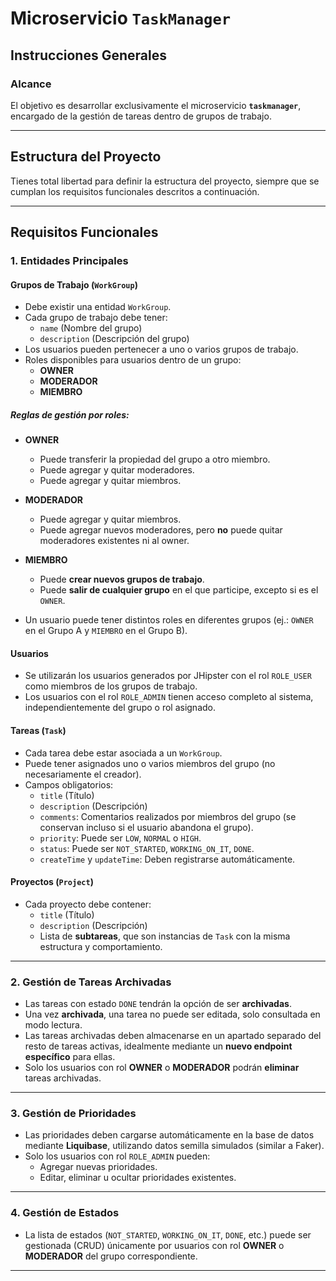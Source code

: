 # Microservicio `TaskManager`

## Instrucciones Generales

### Alcance

El objetivo es desarrollar exclusivamente el microservicio **`taskmanager`**, encargado de la gestión de tareas dentro de grupos de trabajo.

---

## Estructura del Proyecto

Tienes total libertad para definir la estructura del proyecto, siempre que se cumplan los requisitos funcionales descritos a continuación.

---

## Requisitos Funcionales

### 1. Entidades Principales

#### Grupos de Trabajo (`WorkGroup`)

- Debe existir una entidad `WorkGroup`.
- Cada grupo de trabajo debe tener:
  - `name` (Nombre del grupo)
  - `description` (Descripción del grupo)
- Los usuarios pueden pertenecer a uno o varios grupos de trabajo.
- Roles disponibles para usuarios dentro de un grupo:
  - **OWNER**
  - **MODERADOR**
  - **MIEMBRO**

##### Reglas de gestión por roles:

- **OWNER**
  - Puede transferir la propiedad del grupo a otro miembro.
  - Puede agregar y quitar moderadores.
  - Puede agregar y quitar miembros.

- **MODERADOR**
  - Puede agregar y quitar miembros.
  - Puede agregar nuevos moderadores, pero **no** puede quitar moderadores existentes ni al owner.

- **MIEMBRO**
  - Puede **crear nuevos grupos de trabajo**.
  - Puede **salir de cualquier grupo** en el que participe, excepto si es el `OWNER`.

- Un usuario puede tener distintos roles en diferentes grupos (ej.: `OWNER` en el Grupo A y `MIEMBRO` en el Grupo B).

#### Usuarios

- Se utilizarán los usuarios generados por JHipster con el rol `ROLE_USER` como miembros de los grupos de trabajo.
- Los usuarios con el rol `ROLE_ADMIN` tienen acceso completo al sistema, independientemente del grupo o rol asignado.

#### Tareas (`Task`)

- Cada tarea debe estar asociada a un `WorkGroup`.
- Puede tener asignados uno o varios miembros del grupo (no necesariamente el creador).
- Campos obligatorios:
  - `title` (Título)
  - `description` (Descripción)
  - `comments`: Comentarios realizados por miembros del grupo (se conservan incluso si el usuario abandona el grupo).
  - `priority`: Puede ser `LOW`, `NORMAL` o `HIGH`.
  - `status`: Puede ser `NOT_STARTED`, `WORKING_ON_IT`, `DONE`.
  - `createTime` y `updateTime`: Deben registrarse automáticamente.

#### Proyectos (`Project`)

- Cada proyecto debe contener:
  - `title` (Título)
  - `description` (Descripción)
  - Lista de **subtareas**, que son instancias de `Task` con la misma estructura y comportamiento.

---

### 2. Gestión de Tareas Archivadas

- Las tareas con estado `DONE` tendrán la opción de ser **archivadas**.
- Una vez **archivada**, una tarea no puede ser editada, solo consultada en modo lectura.
- Las tareas archivadas deben almacenarse en un apartado separado del resto de tareas activas, idealmente mediante un **nuevo endpoint específico** para ellas.
- Solo los usuarios con rol **OWNER** o **MODERADOR** podrán **eliminar** tareas archivadas.

---

### 3. Gestión de Prioridades

- Las prioridades deben cargarse automáticamente en la base de datos mediante **Liquibase**, utilizando datos semilla simulados (similar a Faker).
- Solo los usuarios con rol `ROLE_ADMIN` pueden:
  - Agregar nuevas prioridades.
  - Editar, eliminar u ocultar prioridades existentes.

---

### 4. Gestión de Estados

- La lista de estados (`NOT_STARTED`, `WORKING_ON_IT`, `DONE`, etc.) puede ser gestionada (CRUD) únicamente por usuarios con rol **OWNER** o **MODERADOR** del grupo correspondiente.

---
